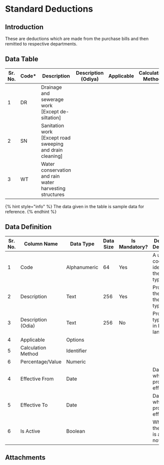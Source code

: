 # Standard Deductions

## Introduction

These are deductions which are made from the purchase bills and then remitted to respective departments.

## Data Table

| Sr. No. | Code\* | Description                                                | Description (Odiya) | Applicable | Calculation Method | Percentage/Value | Effective From | Effective To | Is Active |
| ------- | ------ | ---------------------------------------------------------- | ------------------- | ---------- | ------------------ | ---------------- | -------------- | ------------ | --------- |
| 1       | DR     | Drainage and sewerage work \[Except de-siltation]          |                     |            |                    |                  |                |              |           |
| 2       | SN     | Sanitation work \[Except road sweeping and drain cleaning] |                     |            |                    |                  |                |              |           |
| 3       | WT     | Water conservation and rain water harvesting structures    |                     |            |                    |                  |                |              |           |

{% hint style="info" %}
The data given in the table is sample data for reference.
{% endhint %}

## Data Definition

| Sr. No. | Column Name        | Data Type    | Data Size | Is Mandatory? | Definition/ Description                         |
| ------- | ------------------ | ------------ | --------- | ------------- | ----------------------------------------------- |
| 1       | Code               | Alphanumeric | 64        | Yes           | A unique code that identifies the project type. |
| 2       | Description        | Text         | 256       | Yes           | Provides the name of the project type           |
| 3       | Description (Odia) | Text         | 256       | No            | Project type name in local language             |
| 4       | Applicable         | Options      |           |               |                                                 |
| 5       | Calculation Method | Identifier   |           |               |                                                 |
| 6       | Percentage/Value   | Numeric      |           |               |                                                 |
| 4       | Effective From     | Date         |           |               | Date from which the project is effective        |
| 5       | Effective To       | Date         |           |               | Date till which the project is effective        |
| 6       | Is Active          | Boolean      |           |               | Whether the project is active or not            |

## Attachments
